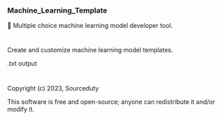 ### Machine_Learning_Template

🤖 Multiple choice machine learning model developer tool.

#

Create and customize machine learning model templates.

.txt output

#

Copyright (c) 2023, Sourceduty

This software is free and open-source; anyone can redistribute it and/or modify it.

